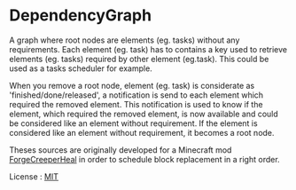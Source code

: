 # DependencyGraph

A graph where root nodes are elements (eg. tasks) without any requirements.
Each element (eg. task) has to contains a key used to retrieve elements (eg. tasks) required by other element (eg.task).
This could be used as a tasks scheduler for example.

When you remove a root node, element (eg. task) is considerate as 'finished/done/released', a notification is send to each element which required the removed element.
This notification is used to know if the element, which required the removed element, is now available and could be considered like an element without requirement.
If the element is considered like an element without requirement, it becomes a root node.

Theses sources are originally developed for a Minecraft mod [ForgeCreeperHeal](https://github.com/EyZox/ForgeCreeperHeal) in order to schedule block replacement in a right order.

License : [MIT](https://opensource.org/licenses/MIT)